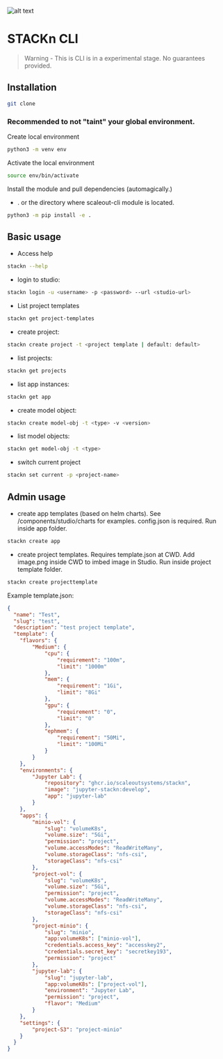 ![alt text](https://thumb.tildacdn.com/tild3162-6435-4365-a230-656137616436/-/resize/560x/-/format/webp/stacknlogo3.png)
# STACKn CLI

> Warning - This is CLI is in a experimental stage. No guarantees provided.

## Installation

```bash
git clone
```

### Recommended to not "taint" your global environment.
Create local environment
```bash
python3 -m venv env
```
Activate the local environment
```bash
source env/bin/activate
```
Install the module and pull dependencies (automagically.)
- . or the directory where scaleout-cli module is located.
```bash
python3 -m pip install -e .
```
## Basic usage

- Access help
```bash
stackn --help
```

- login to studio:
```bash
stackn login -u <username> -p <password> --url <studio-url>
```
- List project templates
```bash
stackn get project-templates
```

- create project:
```bash
stackn create project -t <project template | default: default>
```

- list projects:
```bash
stackn get projects
```

- list app instances:
```bash
stackn get app
```

- create model object:
```bash
stackn create model-obj -t <type> -v <version>
```

- list model objects:
```bash
stackn get model-obj -t <type>
```
- switch current project
```bash
stackn set current -p <project-name>
```
## Admin usage

- create app templates (based on helm charts). See /components/studio/charts for examples. config.json is required. Run inside app folder.
```bash
stackn create app
```

- create project templates. Requires template.json at CWD. Add image.png inside CWD to imbed image in Studio. Run inside project template folder.
```bash
stackn create projecttemplate
```
Example template.json:
```json
{
  "name": "Test",
  "slug": "test",
  "description": "test project template",
  "template": {
    "flavors": {
        "Medium": {
            "cpu": {
                "requirement": "100m",
                "limit": "1000m"
            },
            "mem": {
                "requirement": "1Gi",
                "limit": "8Gi"
            },
            "gpu": {
                "requirement": "0",
                "limit": "0"
            },
            "ephmem": {
                "requirement": "50Mi",
                "limit": "100Mi"
            }
        }
    },
    "environments": {
        "Jupyter Lab": {
            "repository": "ghcr.io/scaleoutsystems/stackn",
            "image": "jupyter-stackn:develop",
            "app": "jupyter-lab"
        }
    },
    "apps": {
        "minio-vol": {
            "slug": "volumeK8s",
            "volume.size": "5Gi",
            "permission": "project",
            "volume.accessModes": "ReadWriteMany",
            "volume.storageClass": "nfs-csi",
            "storageClass": "nfs-csi"
        },
        "project-vol": {
            "slug": "volumeK8s",
            "volume.size": "5Gi",
            "permission": "project",
            "volume.accessModes": "ReadWriteMany",
            "volume.storageClass": "nfs-csi",
            "storageClass": "nfs-csi"
        },
        "project-minio": {
            "slug": "minio",
            "app:volumeK8s": ["minio-vol"],
            "credentials.access_key": "accesskey2",
            "credentials.secret_key": "secretkey193",
            "permission": "project"
        },
        "jupyter-lab": {
            "slug": "jupyter-lab",
            "app:volumeK8s": ["project-vol"],
            "environment": "Jupyter Lab",
            "permission": "project",
            "flavor": "Medium"
        }
    },
    "settings": {
        "project-S3": "project-minio"
    }
  }
}
```
